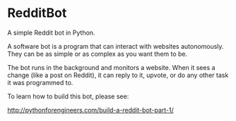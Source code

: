 RedditBot
=========

A simple Reddit bot in Python.

A software bot is a program that can interact with websites autonomously. They can be as simple or as complex as you want them to be.

The bot runs in the background and monitors a website. When it sees a change (like a post on Reddit), it can reply to it, upvote, or do any other task it was programmed to.


To learn how to build this bot, please see:

http://pythonforengineers.com/build-a-reddit-bot-part-1/
